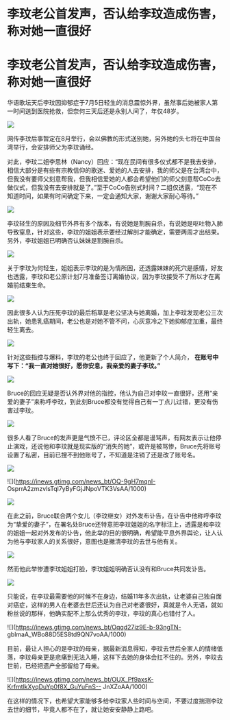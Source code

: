 # 李玟老公首发声，否认给李玟造成伤害，称对她一直很好

# 李玟老公首发声，否认给李玟造成伤害，称对她一直很好

华语歌坛天后李玟因抑郁症于7月5日轻生的消息震惊外界，虽然事后她被家人第一时间送到医院抢救，但奈何三天后还是永别人间了，年仅48岁。

![](https://inews.gtimg.com/news_bt/OSpds_XVssJK5UAPW3gXeZPd6oYogpHD3fOoukOxt8TUEAA/1000)

网传李玟后事暂定在8月举行，会以佛教的形式送别她，另外她的头七将在中国台湾举行，会安排师父为李玟诵经。

对此，李玟二姐李思林（Nancy）回应：“现在民间有很多仪式都不是我去安排，相信大部分是有些有宗教信仰的歌迷、爱她的人去安排，我的师父是在台湾台中，但我没有要师父刻意帮我，但我相信爱她的人都会希望他们的师父刻意帮CoCo去做仪式，但我没有去安排就是了。”至于CoCo告别式时间？二姐仅透露，“现在不知道时间，如果有时间确定下来，一定会通知大家，谢谢大家耐心等待。”

![](https://inews.gtimg.com/news_bt/OKMHR3xvBu8Tg9cv_LZvRBA75puV4jLGWAiQ3fwm0V8GcAA/1000)

李玟轻生的原因及细节外界有多个版本，有说她是割腕自杀，有说她是呕吐物入肺导致窒息，针对这些，李玟的姐姐表示要经过解剖才能确定，需要两周才出结果。另外，李玟姐姐已明确否认妹妹是割腕自杀。

![](https://inews.gtimg.com/news_bt/OXSzBN4Ybpua4-yJ19u-uM0uX1UDkD4tNwOuy2fWobTBoAA/1000)

关于李玟为何轻生，姐姐表示李玟的是为情所困，还透露妹妹的死穴是感情，好友也透露，李玟和老公原计划7月准备签订离婚协议，因为李玟接受不了所以才在离婚前结束生命。

![](https://inews.gtimg.com/news_bt/OBuk_GWTo10maphEScegv8RwnmGKeFc0Raqx9J54ZxhA0AA/1000)

因此很多人认为压死李玟的最后稻草是老公坚决与她离婚，加上李玟发现老公三次出轨，她患乳癌期间，老公也是对她不管不问，心灰意冷之下她抑郁症加重，最终轻生离去。

![](https://inews.gtimg.com/news_bt/O2b-Tzzgx6X64XmAuAkE3_CsnzWU4yzuWSUlnvdvkaqW0AA/1000)

针对这些指控与爆料，李玟的老公也终于回应了，他更新了个人简介， **在账号中写下：“我一直对她很好，愿你安息，我亲爱的妻子李玟。”**

![](https://inews.gtimg.com/news_bt/OUbAaDwELlDX1_JRiFFG2AXONY1hsdRgjkDb9KMXM6FPkAA/1000)

Bruce的回应无疑是否认外界对他的指控，他认为自己对李玟一直很好，还用“亲爱的妻子”来称呼李玟，到此刻Bruce都没有觉得自己有一丁点儿过错，更没有伤害过李玟。

![](https://inews.gtimg.com/news_bt/O2c0RwN8h6NxTnvfLdghEzVbqbUuGd85Cwx8odzl2D9fAAA/1000)

很多人看了Bruce的发声更是气愤不已，评论区全都是谩骂声，有网友表示让他停止演戏，还说他和李玟就是现实版的“消失的她”，或许是被骂惨，Bruce先将账号设置了私密，目前已搜不到他账号了，不知道是注销了还是改了账号名。

![](https://inews.gtimg.com/news_bt/OqLtSgCl3kiT7I55VDISJqJnfPzwb5EYfxbaggRGKDXBAAA/1000)

![](https://inews.gtimg.com/news_bt/OQ-9gH7mqnI-
OsprrA2zmzvlsTql7yByFGjJNpoVTK3VsAA/1000)

![](https://inews.gtimg.com/news_bt/OK6JQqqNcCuVqwjE2iVXhIbh6VkyL2iFCj4VZ6-HcS_PgAA/1000)

在此之前，Bruce联合两个女儿（李玟继女）对外发布讣告，在讣告中他称呼李玟为“挚爱的妻子”，在署名处Bruce还特意把李玟姐姐的名字标注上，透露是和李玟的姐姐一起对外发布的讣告，他此举的目的很明确，希望能平息外界舆论，让人认为他与李玟家人的关系很好，意图也是撇清李玟的去世与他有关。

![](https://inews.gtimg.com/news_bt/OJye4UtZMSYYsDg1LEOE_WsnxWhuTYfjQ6vkSQh6sJBYkAA/1000)

然而他此举惨遭李玟姐姐打脸，李玟姐姐明确否认没有和Bruce共同发讣告。

![](https://inews.gtimg.com/news_bt/OhIdhnQLjIh9hjI4x3Zqyu06LLP48C_3SCSsl7aUxuDGQAA/1000)

只能说，在李玟最需要他的时候不在身边，结婚11年多次出轨，让老婆自己独自面对癌症，这样的男人在老婆去世后还认为自己对老婆很好，真就是令人无语，就如粉丝说的那样，他确实配不上那么优秀的李玟，李玟的真心也错付了人。

![](https://inews.gtimg.com/news_bt/Oqqd27iz9E-b-93ngTN-
gblmaA_WBo88D5ES8td9QN7voAA/1000)

目前，最让人担心的是李玟的母亲，据最新消息得知，李玟去世后全家人的情绪低落，李玟母亲更是悲痛到无法入睡，这样下去她的身体会扛不住的。另外，李玟去世前，已经把遗产全部留给了母亲。

![](https://inews.gtimg.com/news_bt/OUX_Pf9axsK-KrfmtlkXyqDuYp0f8X_GuYuFnS--
JnXZoAA/1000)

在这样的情况下，也希望大家能够多给李玟家人些时间与空间，不要过度揣测李玟去世的细节，毕竟人都不在了，就让她安安静静上路吧。

